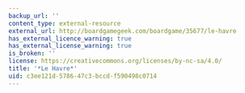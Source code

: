 ```yaml
---
backup_url: ''
content_type: external-resource
external_url: http://boardgamegeek.com/boardgame/35677/le-havre
has_external_licence_warning: true
has_external_license_warning: true
is_broken: ''
license: https://creativecommons.org/licenses/by-nc-sa/4.0/
title: '*Le Havre*'
uid: c3ee121d-5786-47c3-bccd-f590498c0714
---
```

